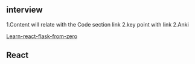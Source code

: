 



## interview

1.Content will relate with the  Code section link
2.key point with link
2.Anki


[Learn-react-flask-from-zero](https://github.com/JizhiXiang/Learn-react-flask-from-zero)  

## React




